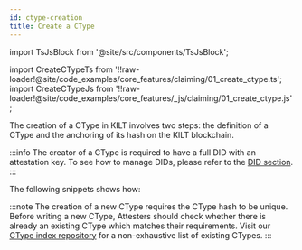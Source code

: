 ```yaml
---
id: ctype-creation
title: Create a CType
---
```


import TsJsBlock from '@site/src/components/TsJsBlock';

import CreateCTypeTs from '!!raw-loader!@site/code_examples/core_features/claiming/01_create_ctype.ts';
import CreateCTypeJs from '!!raw-loader!@site/code_examples/core_features/_js/claiming/01_create_ctype.js';

The creation of a CType in KILT involves two steps: the definition of a CType and the anchoring of its hash on the KILT blockchain.

:::info
The creator of a CType is required to have a full DID with an attestation key.
To see how to manage DIDs, please refer to the [DID section](../01_dids/03_full_did_update.md).
:::

The following snippets shows how:

<TsJsBlock tsSnippet={CreateCTypeTs} jsSnippet={CreateCTypeJs} />

:::note
The creation of a new CType requires the CType hash to be unique.
Before writing a new CType, Attesters should check whether there is already an existing CType which matches their requirements.
Visit our [CType index repository](https://github.com/KILTprotocol/ctype-index) for a non-exhaustive list of existing CTypes.
:::